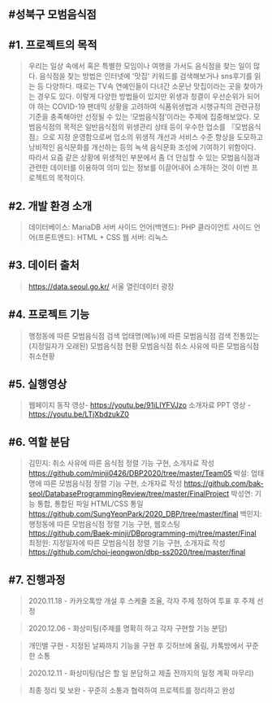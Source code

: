 #성북구 모범음식점
----------------------------------------------------------------------------------------------------------

#1. 프로젝트의 목적
----------------------------------------------------------------------------------------------------------
>우리는 일상 속에서 혹은 특별한 모임이나 여행을 가서도 음식점을 찾는 일이 많다. 음식점을 찾는 방법은 인터넷에 '맛집' 키워드를 검색해보거나 sns후기를 읽는 등 다양하다. 때로는 TV속 연예인들이 다녀간 소문난 맛집이라는 곳을 찾아가는 경우도 있다. 이렇게 다양한 방법들이 있지만 위생과 청결이 우선순위가 되어야 하는 COVID-19 팬데믹 상황을 고려하여 식품위생법과 시행규칙의 관련규정 기준을 충족해야만 선정될 수 있는 ‘모범음식점’이라는 주제에 집중해보았다. 모범음식점의 목적은 일반음식점의 위생관리 상태 등이 우수한 업소를 『모범음식점』으로 지정 운영함으로써 업소의 위생적 개선과 서비스 수준 향상을 도모하고 낭비적인 음식문화를 개선하는 등의 녹색 음식문화 조성에 기여하기 위함이다. 따라서 요즘 같은 상황에 위생적인 부분에서 좀 더 안심할 수 있는 모범음식점과 관련한 데이터를 이용하여 의미 있는 정보를 이끌어내어 소개하는 것이 이번 프로젝트의 목적이다.

#2. 개발 환경 소개
----------------------------------------------------------------------------------------------------------
>데이터베이스: MariaDB
서버 사이드 언어(백엔드): PHP
클라이언트 사이드 언어(프론트엔드): HTML + CSS
웹 서버: 리눅스

#3. 데이터 출처
----------------------------------------------------------------------------------------------------------
>https://data.seoul.go.kr/ 서울 열린데이터 광장

#4. 프로젝트 기능
----------------------------------------------------------------------------------------------------------
>행정동에 따른 모범음식점 검색
업태명(메뉴)에 따른 모범음식점 검색
전통있는(지정일자가 오래된) 모범음식점 현황
모범음식점 취소 사유에 따른 모범음식점 취소현황


#5. 실행영상
----------------------------------------------------------------------------------------------------------
> 웹페이지 동작 영상- https://youtu.be/91iLIYFVJzo
> 소개자료 PPT 영상 - https://youtu.be/LTjXbdzukZ0



#6. 역할 분담
----------------------------------------------------------------------------------------------------------
>김민지: 취소 사유에 따른 음식점 정렬 기능 구현, 소개자료 작성 https://github.com/minji0426/DBP2020/tree/master/Team05
박설: 업태명에 따른 모범음식점 정렬 기능 구현, 소개자료 작성 https://github.com/bak-seol/DatabaseProgrammingReview/tree/master/FinalProject
박성연: 기능 통합, 통합된 파일 HTML/CSS 통일 https://github.com/SungYeonPark/2020_DBP/tree/master/final
백민지: 행정동에 따른 모범음식점 정렬 기능 구현, 웹호스팅 https://github.com/Baek-minji/DBprogramming-mj/tree/master/Final
최정원: 지정일자에 따른 모범음식점 정렬 기능 구현, 소개자료 작성 https://github.com/choi-jeongwon/dbp-ss2020/tree/master/final



#7. 진행과정
----------------------------------------------------------------------------------------------------------
>2020.11.18 - 카카오톡방 개설 후 스케줄 조율, 각자 주제 정하여 투표 후 주제 선정

>2020.12.06 - 화상미팅(주제를 명확히 하고 각자 구현할 기능 분담)

>개인별 구현 - 지정된 날짜까지 기능을 구현 후 깃허브에 올림, 카톡방에서 꾸준한 소통

>2020.12.11 - 화상미팅(남은 할 일 분담하고 제출 전까지의 일정 계획 마무리)

>최종 정리 및 보완 - 꾸준히 소통과 협력하여 프로젝트를 정리하고 완성
